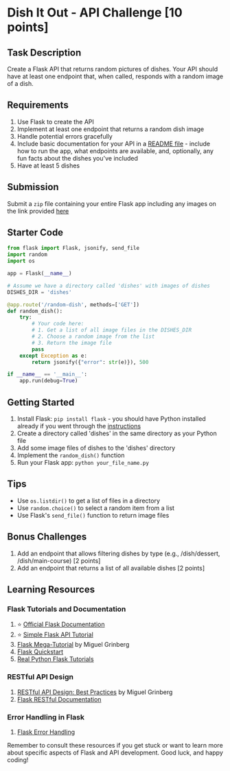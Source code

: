 # Dish It Out - API Challenge [10 points]

## Task Description
Create a Flask API that returns random pictures of dishes. Your API should have at least one endpoint that, when called, responds with a random image of a dish.

## Requirements
1. Use Flask to create the API
2. Implement at least one endpoint that returns a random dish image
3. Handle potential errors gracefully
4. Include basic documentation for your API in a [README file](https://www.makeareadme.com/) - include how to run the app, what endpoints are available, and, optionally, any fun facts about the dishes you've included
5. Have at least 5 dishes

## Submission
Submit a `zip` file containing your entire Flask app including any images on the link provided [here](https://shriteq.org/task-force/tasks)

## Starter Code

```python
from flask import Flask, jsonify, send_file
import random
import os

app = Flask(__name__)

# Assume we have a directory called 'dishes' with images of dishes
DISHES_DIR = 'dishes'

@app.route('/random-dish', methods=['GET'])
def random_dish():
    try:
        # Your code here: 
        # 1. Get a list of all image files in the DISHES_DIR
        # 2. Choose a random image from the list
        # 3. Return the image file
        pass
    except Exception as e:
        return jsonify({"error": str(e)}), 500

if __name__ == '__main__':
    app.run(debug=True)
```

## Getting Started
1. Install Flask: `pip install flask` - you should have Python installed already if you went through the [instructions](https://shriteq.org/task-force/instructions)
2. Create a directory called 'dishes' in the same directory as your Python file
3. Add some image files of dishes to the 'dishes' directory
4. Implement the `random_dish()` function
5. Run your Flask app: `python your_file_name.py`

## Tips
- Use `os.listdir()` to get a list of files in a directory
- Use `random.choice()` to select a random item from a list
- Use Flask's `send_file()` function to return image files

## Bonus Challenges
1. Add an endpoint that allows filtering dishes by type (e.g., /dish/dessert, /dish/main-course) [2 points]
2. Add an endpoint that returns a list of all available dishes [2 points]

## Learning Resources

### Flask Tutorials and Documentation
1. ⭐️ [Official Flask Documentation](https://flask.palletsprojects.com/)
2. ⭐️ [Simple Flask API Tutorial](https://www.youtube.com/watch?v=zsYIw6RXjfM)
3. [Flask Mega-Tutorial](https://blog.miguelgrinberg.com/post/the-flask-mega-tutorial-part-i-hello-world) by Miguel Grinberg
4. [Flask Quickstart](https://flask.palletsprojects.com/en/1.1.x/quickstart/)
5. [Real Python Flask Tutorials](https://realpython.com/tutorials/flask/)

### RESTful API Design
1. [RESTful API Design: Best Practices](https://blog.miguelgrinberg.com/post/designing-a-restful-api-with-python-and-flask) by Miguel Grinberg
2. [Flask RESTful Documentation](https://flask-restful.readthedocs.io/en/latest/)

### Error Handling in Flask
1. [Flask Error Handling](https://flask.palletsprojects.com/en/2.0.x/errorhandling/)

Remember to consult these resources if you get stuck or want to learn more about specific aspects of Flask and API development. Good luck, and happy coding!